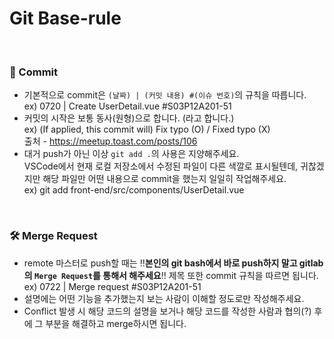 # Git Base-rule

<br>

### 📝 Commit

- 기본적으로 commit은 `(날짜) | (커밋 내용) #(이슈 번호)`의 규칙을 따릅니다.<br>
  ex) 0720 | Create UserDetail.vue #S03P12A201-51
- 커밋의 시작은 보통 동사(원형)으로 합니다. (라고 합니다.)<br>
  ex) (If applied, this commit will) Fix typo (O) / Fixed typo (X)<br>
  출처 - https://meetup.toast.com/posts/106
- 대거 push가 아닌 이상 `git add .`의 사용은 지양해주세요.<br>
  VSCode에서 현재 로컬 저장소에서 수정된 파일이 다른 색깔로 표시될텐데, 귀찮겠지만 해당 파일만 어떤 내용으로 commit을 했는지 일일히 작업해주세요.<br>
  ex) git add front-end/src/components/UserDetail.vue

<br>

### 🛠 Merge Request

- remote 마스터로 push할 때는 ‼**본인의 git bash에서 바로 push하지 말고 gitlab의 `Merge Request`를 통해서 해주세요**‼ 제목 또한 commit 규칙을 따르면 됩니다.<br>
  ex) 0722 | Merge request #S03P12A201-51
- 설명에는 어떤 기능을 추가했는지 보는 사람이 이해할 정도로만 작성해주세요.
- Conflict 발생 시 해당 코드의 설명을 보거나 해당 코드를 작성한 사람과 협의(?) 후에 그 부분을 해결하고 merge하시면 됩니다.
